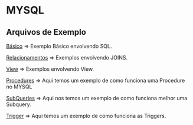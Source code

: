 # MYSQL
## Arquivos de Exemplo
[Básico](BASICO.SQL) => Exemplo Básico envolvendo SQL.

[Relacionamentos](RELACIONAMENTOS.SQL) => Exemplos envolvendo JOINS.

[View](VIEW.SQL) => Exemplos envolvendo View.

[Procedures](PROCEDURES.SQL) => Aqui temos um exemplo de como funciona uma Procedure no MYSQL

[SubQueries](SUBQUERIES.SQL) => Aqui nos temos um exemplo de como funciona melhor uma Subquery.

[Trigger](TRIGGER.SQL) => Aqui temos um exemplo de como funciona as Triggers.